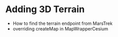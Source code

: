 # Adding 3D Terrain

- How to find the terrain endpoint from MarsTrek
- overriding createMap in MapWrapperCesium
